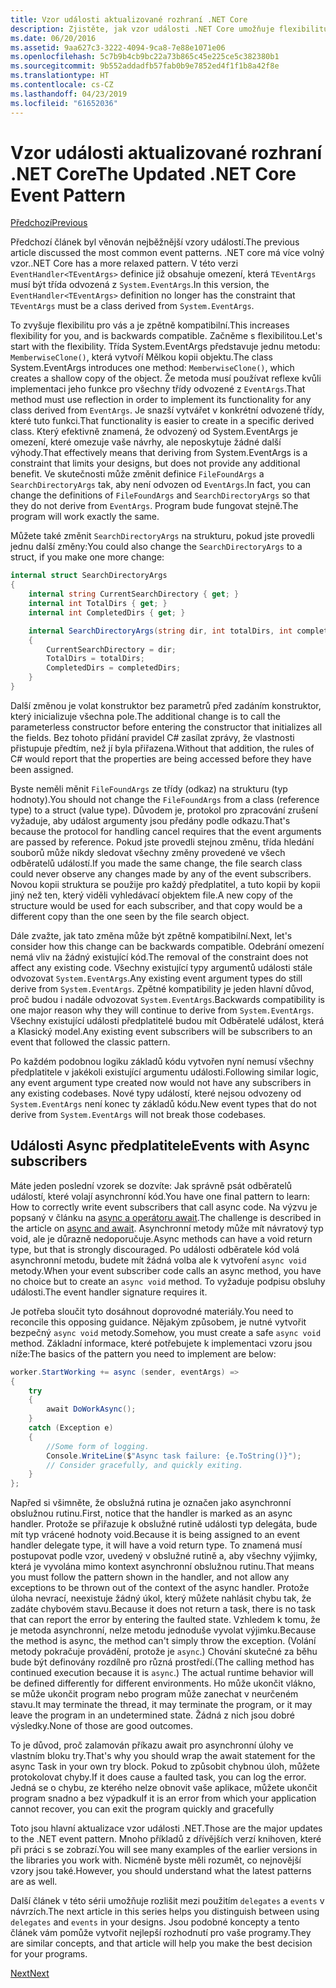 ```yaml
---
title: Vzor události aktualizované rozhraní .NET Core
description: Zjistěte, jak vzor události .NET Core umožňuje flexibilitu s zpětné kompatibility a jak implementovat zpracování bezpečné událostí s asynchronní odběrateli.
ms.date: 06/20/2016
ms.assetid: 9aa627c3-3222-4094-9ca8-7e88e1071e06
ms.openlocfilehash: 5c7b9b4cb9bc22a73b865c45e225ce5c382380b1
ms.sourcegitcommit: 9b552addadfb57fab0b9e7852ed4f1f1b8a42f8e
ms.translationtype: HT
ms.contentlocale: cs-CZ
ms.lasthandoff: 04/23/2019
ms.locfileid: "61652036"
---
```

# <a name="the-updated-net-core-event-pattern"></a><span data-ttu-id="dde99-103">Vzor události aktualizované rozhraní .NET Core</span><span class="sxs-lookup"><span data-stu-id="dde99-103">The Updated .NET Core Event Pattern</span></span>

[<span data-ttu-id="dde99-104">Předchozí</span><span class="sxs-lookup"><span data-stu-id="dde99-104">Previous</span></span>](event-pattern.md)

<span data-ttu-id="dde99-105">Předchozí článek byl věnován nejběžnější vzory událostí.</span><span class="sxs-lookup"><span data-stu-id="dde99-105">The previous article discussed the most common event patterns.</span></span> <span data-ttu-id="dde99-106">.NET core má více volný vzor.</span><span class="sxs-lookup"><span data-stu-id="dde99-106">.NET Core has a more relaxed pattern.</span></span> <span data-ttu-id="dde99-107">V této verzi `EventHandler<TEventArgs>` definice již obsahuje omezení, která `TEventArgs` musí být třída odvozená z `System.EventArgs`.</span><span class="sxs-lookup"><span data-stu-id="dde99-107">In this version, the `EventHandler<TEventArgs>` definition no longer has the constraint that `TEventArgs` must be a class derived from `System.EventArgs`.</span></span>

<span data-ttu-id="dde99-108">To zvyšuje flexibilitu pro vás a je zpětně kompatibilní.</span><span class="sxs-lookup"><span data-stu-id="dde99-108">This increases flexibility for you, and is backwards compatible.</span></span> <span data-ttu-id="dde99-109">Začněme s flexibilitou.</span><span class="sxs-lookup"><span data-stu-id="dde99-109">Let's start with the flexibility.</span></span> <span data-ttu-id="dde99-110">Třída System.EventArgs představuje jednu metodu: `MemberwiseClone()`, která vytvoří Mělkou kopii objektu.</span><span class="sxs-lookup"><span data-stu-id="dde99-110">The class System.EventArgs introduces one method: `MemberwiseClone()`, which creates a shallow copy of the object.</span></span>
<span data-ttu-id="dde99-111">Že metoda musí používat reflexe kvůli implementaci jeho funkce pro všechny třídy odvozené z `EventArgs`.</span><span class="sxs-lookup"><span data-stu-id="dde99-111">That method must use reflection in order to implement its functionality for any class derived from `EventArgs`.</span></span> <span data-ttu-id="dde99-112">Je snazší vytvářet v konkrétní odvozené třídy, které tuto funkci.</span><span class="sxs-lookup"><span data-stu-id="dde99-112">That functionality is easier to create in a specific derived class.</span></span> <span data-ttu-id="dde99-113">Který efektivně znamená, že odvozený od System.EventArgs je omezení, které omezuje vaše návrhy, ale neposkytuje žádné další výhody.</span><span class="sxs-lookup"><span data-stu-id="dde99-113">That effectively means that deriving from System.EventArgs is a constraint that limits your designs, but does not provide any additional benefit.</span></span>
<span data-ttu-id="dde99-114">Ve skutečnosti může změnit definice `FileFoundArgs` a `SearchDirectoryArgs` tak, aby není odvozen od `EventArgs`.</span><span class="sxs-lookup"><span data-stu-id="dde99-114">In fact, you can change the definitions of `FileFoundArgs` and `SearchDirectoryArgs` so that they do not derive from `EventArgs`.</span></span>
<span data-ttu-id="dde99-115">Program bude fungovat stejně.</span><span class="sxs-lookup"><span data-stu-id="dde99-115">The program will work exactly the same.</span></span>

<span data-ttu-id="dde99-116">Můžete také změnit `SearchDirectoryArgs` na strukturu, pokud jste provedli jednu další změny:</span><span class="sxs-lookup"><span data-stu-id="dde99-116">You could also change the `SearchDirectoryArgs` to a struct, if you make one more change:</span></span>

```csharp
internal struct SearchDirectoryArgs
{
    internal string CurrentSearchDirectory { get; }
    internal int TotalDirs { get; }
    internal int CompletedDirs { get; }

    internal SearchDirectoryArgs(string dir, int totalDirs, int completedDirs) : this()
    {
        CurrentSearchDirectory = dir;
        TotalDirs = totalDirs;
        CompletedDirs = completedDirs;
    }
}
```

<span data-ttu-id="dde99-117">Další změnou je volat konstruktor bez parametrů před zadáním konstruktor, který inicializuje všechna pole.</span><span class="sxs-lookup"><span data-stu-id="dde99-117">The additional change is to call the parameterless constructor before entering the constructor that initializes all the fields.</span></span> <span data-ttu-id="dde99-118">Bez tohoto přidání pravidel C# zasílat zprávy, že vlastnosti přistupuje předtím, než jí byla přiřazena.</span><span class="sxs-lookup"><span data-stu-id="dde99-118">Without that addition, the rules of C# would report that the properties are being accessed before they have been assigned.</span></span>

<span data-ttu-id="dde99-119">Byste neměli měnit `FileFoundArgs` ze třídy (odkaz) na strukturu (typ hodnoty).</span><span class="sxs-lookup"><span data-stu-id="dde99-119">You should not change the `FileFoundArgs` from a class (reference type) to a struct (value type).</span></span> <span data-ttu-id="dde99-120">Důvodem je, protokol pro zpracování zrušení vyžaduje, aby událost argumenty jsou předány podle odkazu.</span><span class="sxs-lookup"><span data-stu-id="dde99-120">That's because the protocol for handling cancel requires that the event arguments are passed by reference.</span></span> <span data-ttu-id="dde99-121">Pokud jste provedli stejnou změnu, třída hledání souborů může nikdy sledovat všechny změny provedené ve všech odběratelů událostí.</span><span class="sxs-lookup"><span data-stu-id="dde99-121">If you made the same change, the file search class could never observe any changes made by any of the event subscribers.</span></span> <span data-ttu-id="dde99-122">Novou kopii struktura se použije pro každý předplatitel, a tuto kopii by kopii jiný než ten, který viděli vyhledávací objektem file.</span><span class="sxs-lookup"><span data-stu-id="dde99-122">A new copy of the structure would be used for each subscriber, and that copy would be a different copy than the one seen by the file search object.</span></span>

<span data-ttu-id="dde99-123">Dále zvažte, jak tato změna může být zpětně kompatibilní.</span><span class="sxs-lookup"><span data-stu-id="dde99-123">Next, let's consider how this change can be backwards compatible.</span></span>
<span data-ttu-id="dde99-124">Odebrání omezení nemá vliv na žádný existující kód.</span><span class="sxs-lookup"><span data-stu-id="dde99-124">The removal of the constraint does not affect any existing code.</span></span> <span data-ttu-id="dde99-125">Všechny existující typy argumentů události stále odvozovat `System.EventArgs`.</span><span class="sxs-lookup"><span data-stu-id="dde99-125">Any existing event argument types do still derive from `System.EventArgs`.</span></span>
<span data-ttu-id="dde99-126">Zpětné kompatibility je jeden hlavní důvod, proč budou i nadále odvozovat `System.EventArgs`.</span><span class="sxs-lookup"><span data-stu-id="dde99-126">Backwards compatibility is one major reason why they will continue to derive from `System.EventArgs`.</span></span> <span data-ttu-id="dde99-127">Všechny existující události předplatitelé budou mít Odběratelé událost, která a Klasický model.</span><span class="sxs-lookup"><span data-stu-id="dde99-127">Any existing event subscribers will be subscribers to an event that followed the classic pattern.</span></span>

<span data-ttu-id="dde99-128">Po každém podobnou logiku základů kódu vytvořen nyní nemusí všechny předplatitele v jakékoli existující argumentu události.</span><span class="sxs-lookup"><span data-stu-id="dde99-128">Following similar logic, any event argument type created now would not have any subscribers in any existing codebases.</span></span> <span data-ttu-id="dde99-129">Nové typy událostí, které nejsou odvozeny od `System.EventArgs` není konec ty základů kódu.</span><span class="sxs-lookup"><span data-stu-id="dde99-129">New event types that do not derive from `System.EventArgs` will not break those codebases.</span></span>

## <a name="events-with-async-subscribers"></a><span data-ttu-id="dde99-130">Události Async předplatitele</span><span class="sxs-lookup"><span data-stu-id="dde99-130">Events with Async subscribers</span></span>

<span data-ttu-id="dde99-131">Máte jeden poslední vzorek se dozvíte: Jak správně psát odběratelů událostí, které volají asynchronní kód.</span><span class="sxs-lookup"><span data-stu-id="dde99-131">You have one final pattern to learn: How to correctly write event subscribers that call async code.</span></span> <span data-ttu-id="dde99-132">Na výzvu je popsaný v článku na [async a operátoru await](async.md).</span><span class="sxs-lookup"><span data-stu-id="dde99-132">The challenge is described in the article on [async and await](async.md).</span></span> <span data-ttu-id="dde99-133">Asynchronní metody může mít návratový typ void, ale je důrazně nedoporučuje.</span><span class="sxs-lookup"><span data-stu-id="dde99-133">Async methods can have a void return type, but that is strongly discouraged.</span></span> <span data-ttu-id="dde99-134">Po události odběratele kód volá asynchronní metodu, budete mít žádná volba ale k vytvoření `async void` metody.</span><span class="sxs-lookup"><span data-stu-id="dde99-134">When your event subscriber code calls an async method, you have no choice but to create an `async void` method.</span></span> <span data-ttu-id="dde99-135">To vyžaduje podpisu obsluhy události.</span><span class="sxs-lookup"><span data-stu-id="dde99-135">The event handler signature requires it.</span></span>

<span data-ttu-id="dde99-136">Je potřeba sloučit tyto dosáhnout doprovodné materiály.</span><span class="sxs-lookup"><span data-stu-id="dde99-136">You need to reconcile this opposing guidance.</span></span> <span data-ttu-id="dde99-137">Nějakým způsobem, je nutné vytvořit bezpečný `async void` metody.</span><span class="sxs-lookup"><span data-stu-id="dde99-137">Somehow, you must create a safe `async void` method.</span></span> <span data-ttu-id="dde99-138">Základní informace, které potřebujete k implementaci vzoru jsou níže:</span><span class="sxs-lookup"><span data-stu-id="dde99-138">The basics of the pattern you need to implement are below:</span></span>

```csharp
worker.StartWorking += async (sender, eventArgs) =>
{
    try 
    {
        await DoWorkAsync();
    }
    catch (Exception e)
    {
        //Some form of logging.
        Console.WriteLine($"Async task failure: {e.ToString()}");
        // Consider gracefully, and quickly exiting.
    }
};
```

<span data-ttu-id="dde99-139">Napřed si všimněte, že obslužná rutina je označen jako asynchronní obslužnou rutinu.</span><span class="sxs-lookup"><span data-stu-id="dde99-139">First, notice that the handler is marked as an async handler.</span></span> <span data-ttu-id="dde99-140">Protože se přiřazuje k obslužné rutině události typ delegáta, bude mít typ vrácené hodnoty void.</span><span class="sxs-lookup"><span data-stu-id="dde99-140">Because it is being assigned to an event handler delegate type, it will have a void return type.</span></span> <span data-ttu-id="dde99-141">To znamená musí postupovat podle vzor, uvedený v obslužné rutině a, aby všechny výjimky, která je vyvolána mimo kontext asynchronní obslužnou rutinu.</span><span class="sxs-lookup"><span data-stu-id="dde99-141">That means you must follow the pattern shown in the handler, and not allow any exceptions to be thrown out of the context of the async handler.</span></span> <span data-ttu-id="dde99-142">Protože úloha nevrací, neexistuje žádný úkol, který můžete nahlásit chybu tak, že zadáte chybovém stavu.</span><span class="sxs-lookup"><span data-stu-id="dde99-142">Because it does not return a task, there is no task that can report the error by entering the faulted state.</span></span> <span data-ttu-id="dde99-143">Vzhledem k tomu, že je metoda asynchronní, nelze metodu jednoduše vyvolat výjimku.</span><span class="sxs-lookup"><span data-stu-id="dde99-143">Because the method is async, the method can't simply throw the exception.</span></span> <span data-ttu-id="dde99-144">(Volání metody pokračuje provádění, protože je `async`.) Chování skutečné za běhu bude být definovány rozdílně pro různá prostředí.</span><span class="sxs-lookup"><span data-stu-id="dde99-144">(The calling method has continued execution because it is `async`.) The actual runtime behavior will be defined differently for different environments.</span></span> <span data-ttu-id="dde99-145">Ho může ukončit vlákno, se může ukončit program nebo program může zanechat v neurčeném stavu.</span><span class="sxs-lookup"><span data-stu-id="dde99-145">It may terminate the thread, it may terminate the program, or it may leave the program in an undetermined state.</span></span> <span data-ttu-id="dde99-146">Žádná z nich jsou dobré výsledky.</span><span class="sxs-lookup"><span data-stu-id="dde99-146">None of those are good outcomes.</span></span>

<span data-ttu-id="dde99-147">To je důvod, proč zalamován příkazu await pro asynchronní úlohy ve vlastním bloku try.</span><span class="sxs-lookup"><span data-stu-id="dde99-147">That's why you should wrap the await statement for the async Task in your own try block.</span></span> <span data-ttu-id="dde99-148">Pokud to způsobit chybnou úloh, můžete protokolovat chyby.</span><span class="sxs-lookup"><span data-stu-id="dde99-148">If it does cause a faulted task, you can log the error.</span></span> <span data-ttu-id="dde99-149">Jedná se o chybu, ze kterého nelze obnovit vaše aplikace, můžete ukončit program snadno a bez výpadku</span><span class="sxs-lookup"><span data-stu-id="dde99-149">If it is an error from which your application cannot recover, you can exit the program quickly and gracefully</span></span>

<span data-ttu-id="dde99-150">Toto jsou hlavní aktualizace vzor události .NET.</span><span class="sxs-lookup"><span data-stu-id="dde99-150">Those are the major updates to the .NET event pattern.</span></span> <span data-ttu-id="dde99-151">Mnoho příkladů z dřívějších verzí knihoven, které při práci s se zobrazí.</span><span class="sxs-lookup"><span data-stu-id="dde99-151">You will see many examples of the earlier versions in the libraries you work with.</span></span> <span data-ttu-id="dde99-152">Nicméně byste měli rozumět, co nejnovější vzory jsou také.</span><span class="sxs-lookup"><span data-stu-id="dde99-152">However, you should understand what the latest patterns are as well.</span></span>

<span data-ttu-id="dde99-153">Další článek v této sérii umožňuje rozlišit mezi použitím `delegates` a `events` v návrzích.</span><span class="sxs-lookup"><span data-stu-id="dde99-153">The next article in this series helps you distinguish between using `delegates` and `events` in your designs.</span></span> <span data-ttu-id="dde99-154">Jsou podobné koncepty a tento článek vám pomůže vytvořit nejlepší rozhodnutí pro vaše programy.</span><span class="sxs-lookup"><span data-stu-id="dde99-154">They are similar concepts, and that article will help you make the best decision for your programs.</span></span>

[<span data-ttu-id="dde99-155">Next</span><span class="sxs-lookup"><span data-stu-id="dde99-155">Next</span></span>](distinguish-delegates-events.md)
